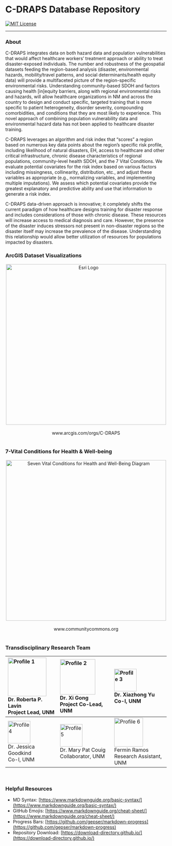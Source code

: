 # C-DRAPS Database Repository
[![MIT License](https://img.shields.io/badge/License-MIT-green.svg)](https://choosealicense.com/licenses/mit/)

---
### About
C-DRAPS integrates data on both hazard data and population vulnerabilities that would 
affect healthcare workers’ treatment approach or ability to treat disaster-exposed individuals. 
The number and robustness of the geospatial datasets feeding the region-based analysis 
(disaster, environmental hazards, mobility/travel patterns, and social determinants/health 
equity data) will provide a multifaceted picture of the region-specific environmental risks. 
Understanding community-based SDOH and factors causing health [in]equity barriers, along with 
regional environmental risks and hazards, will allow healthcare organizations in NM and across 
the country to design and conduct specific, targeted training that is more specific to patient 
heterogeneity, disorder severity, compounding comorbidities, and conditions that they are most 
likely to experience. This novel approach of combining population vulnerability data and 
environmental hazard data has not been applied to healthcare disaster training.

C-DRAPS leverages an algorithm and risk index that “scores” a region based on numerous key 
data points about the region’s specific risk profile, including likelihood of natural disasters, 
EH, access to healthcare and other critical infrastructure, chronic disease characteristics of 
regional populations, community-level health SDOH, and the 7 Vital Conditions. We evaluate 
potential covariates for the risk index based on various factors including missingness, 
collinearity, distribution, etc., and adjust these variables as appropriate 
(e.g., normalizing variables, and implementing multiple imputations). We assess which 
potential covariates provide the greatest explanatory and predictive ability and use that 
information to generate a risk index.

C-DRAPS data-driven approach is innovative; it completely shifts the current paradigm of how 
healthcare designs training for disaster response and includes considerations of those with 
chronic disease. These resources will increase access to medical diagnosis and care. 
However, the presence of the disaster induces stressors not present in non-disaster regions 
so the disaster itself may increase the prevalence of the disease. Understanding this 
relationship would allow better utilization of resources for populations impacted by disasters.
<br>

### ArcGIS Dataset Visualizations
<div style="text-align:center;">
    <img src="https://www.earthdata.nasa.gov/s3fs-public/imported/ESRI_logo_logotype.png?VersionId=l7wkV.k.obchjz7xTnL6aDro6zdvt7nS" alt="Esri Logo" style="display:block; margin:auto; width:500px;">
    <br>
    <a href="https://univofnm.maps.arcgis.com/home/item.html?id=fe701977973b451da12dc271573b20a6" style="display:inline-block; text-decoration:none;">www.arcgis.com/orgs/C-DRAPS</a>
</div>
<br>


### 7-Vital Conditions for Health & Well-being
<div style="text-align:center;">
    <img src="https://communitycommons.s3.amazonaws.com/images/CC-Topic-Pages/CC-Banner-Topic_7-Vital-Conditions_Rainbow.png" alt="Seven Vital Conditions for Health and Well-Being Diagram" style="display:block; margin:auto; width:500px;">
    <br>
    <a href="https://www.communitycommons.org/collections/Seven-Vital-Conditions-for-Health-and-Well-Being" style="display:inline-block; text-decoration:none;">www.communitycommons.org</a>
</div>
<br>


### Transdisciplinary Research Team
| <img src="https://innovations.unm.edu/wp-content/uploads/2023/12/Lavin-at-the-del-scaled.jpeg" alt="Profile 1" style="width:120px;"><br>Dr. Roberta P. Lavin<br>Project Lead, UNM | <img src="https://xigong.files.wordpress.com/2016/08/xigong.jpg?w=680" alt="Profile 2" style="width:110px;"><br>Dr. Xi Gong<br>Project Co-Lead, UNM                    | <img src="https://directory-tools.health.unm.edu/uploaded_photos/CON-xiyu-photo.jpg" alt="Profile 3" style="width:70px;"><br>Dr. Xiazhong Yu<br>Co-I, UNM                                                                                                              |
|:----------------------------------------------------------------------------------------------------------------------------------------------------------------------------------|:-----------------------------------------------------------------------------------------------------------------------------------------------------------------------|:-----------------------------------------------------------------------------------------------------------------------------------------------------------------------------------------------------------------------------------------------------------------------|
| <img src="https://hsc.unm.edu/population-health/_media/tree-images/goodkind_jessica.jpg" alt="Profile 4" style="width:70px;"><br>Dr. Jessica Goodkind<br>Co-I, UNM                | <img src="https://directory-tools.health.unm.edu/uploaded_photos/CON-MCouig-photo.jpg" alt="Profile 5" style="width:70px;"><br>Dr. Mary Pat Couig<br>Collaborator, UNM | <img src="https://media.licdn.com/dms/image/D5603AQHaIWsEFihqkg/profile-displayphoto-shrink_400_400/0/1713802021672?e=1727308800&v=beta&t=K3yFuTc1nX-dshFY8dr2OPTJo9JziuVwLMtzy8MdCmI" alt="Profile 6" style="width:90px;"><br>Fermin Ramos<br>Research Assistant, UNM |
<br>



### Helpful Resources
- MD Syntax: [https://www.markdownguide.org/basic-syntax/](https://www.markdownguide.org/basic-syntax/)
- GitHub Emojis: [https://www.markdownguide.org/cheat-sheet/](https://www.markdownguide.org/cheat-sheet/)
- Progress Bars: [https://github.com/gepser/markdown-progress](https://github.com/gepser/markdown-progress)
- Repository Download: [https://download-directory.github.io/](https://download-directory.github.io/)
